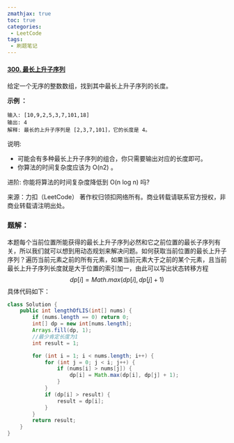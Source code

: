 ```yaml
---
zmathjax: true
toc: true
categories:
 - LeetCode
tags:
 - 刷题笔记
---
```


#### [300. 最长上升子序列](https://leetcode-cn.com/problems/longest-increasing-subsequence/)

给定一个无序的整数数组，找到其中最长上升子序列的长度。

<!--more-->

**示例 ：**

```
输入: [10,9,2,5,3,7,101,18]
输出: 4 
解释: 最长的上升子序列是 [2,3,7,101]，它的长度是 4。
```

说明:

- 可能会有多种最长上升子序列的组合，你只需要输出对应的长度即可。
- 你算法的时间复杂度应该为 O(n2) 。

进阶: 你能将算法的时间复杂度降低到 O(n log n) 吗?

来源：力扣（LeetCode）
著作权归领扣网络所有。商业转载请联系官方授权，非商业转载请注明出处。

### 题解：

本题每个当前位置所能获得的最长上升子序列必然和它之前位置的最长子序列有关，所以我们就可以想到用动态规划来解决问题。如何获取当前位置的最长上升子序列？遍历当前元素之前的所有元素，如果当前元素大于之前的某个元素，且当前最长上升子序列长度就是大于位置的索引加一，由此可以写出状态转移方程
$$
dp[i]=Math.max(dp[i], dp[j]+1)
$$
具体代码如下：

```java
class Solution {
    public int lengthOfLIS(int[] nums) {
        if (nums.length == 0) return 0;
        int[] dp = new int[nums.length];
        Arrays.fill(dp, 1);
        //最少肯定长度为1
        int result = 1;

        for (int i = 1; i < nums.length; i++) {
            for (int j = 0; j < i; j++) {
                if (nums[i] > nums[j]) {
                    dp[i] = Math.max(dp[i], dp[j] + 1);
                }
            }
            if (dp[i] > result) {
                result = dp[i];
            }
        }
        return result;
    }
}
```

